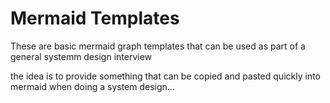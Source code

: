 # Mermaid Templates
These are basic mermaid graph templates that can be used as part of a general systemm design interview

the idea is to provide something that can be copied and pasted quickly into mermaid when doing a system design...

